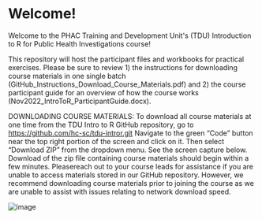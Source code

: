 # Welcome!

Welcome to the PHAC Training and Development Unit's (TDU) Introduction to R for Public Health Investigations course!

This repository will host the participant files and workbooks for practical exercises. Please be sure to review 1) the instructions for downloading course materials in one single batch (GitHub_Instructions_Download_Course_Materials.pdf) and 2) the course participant guide for an overview of how the course works (Nov2022_IntroToR_ParticipantGuide.docx).

DOWNLOADING COURSE MATERIALS:
To download all course materials at one time from the TDU Intro to R GitHub repository, go to
https://github.com/hc-sc/tdu-intror.git Navigate to the green “Code” button near the top right portion
of the screen and click on it. Then select “Download ZIP” from the dropdown menu. See the screen
capture below.
Download of the zip file containing course materials should begin within a few minutes. Pleasereach out
to your course leads for assistance if you are unable to access materials stored in our GitHub repository.
However, we recommend downloading course materials prior to joining the course as we are unable to
assist with issues relating to network download speed.

![image](https://user-images.githubusercontent.com/2482698/201735900-27b13441-f03a-4322-ab56-a45709b99479.png)
